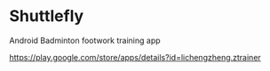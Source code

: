 # Shuttlefly

Android Badminton footwork training app

https://play.google.com/store/apps/details?id=lichengzheng.ztrainer
